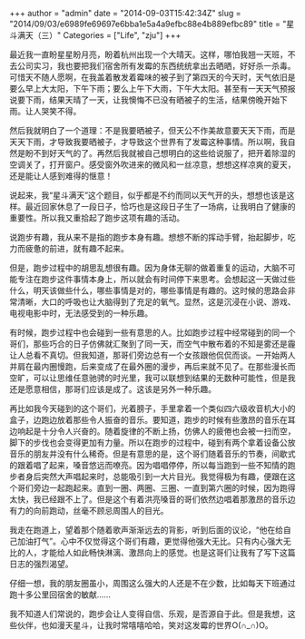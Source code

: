 +++
author = "admin"
date = "2014-09-03T15:42:34Z"
slug = "2014/09/03/e6989fe69697e6bba1e5a4a9efbc88e4b889efbc89"
title = "星斗满天（三）"
Categories = ["Life", "zju"]
+++

最近我一直盼星星盼月亮，盼着杭州出现一个大晴天。这样，哪怕我翘一天班，不去公司实习，我也要把我们宿舍所有发霉的东西统统拿出去晒晒，好好杀一杀毒。可惜天不随人愿啊，在我盖着散发着霉味的被子到了第四天的今天时，天气依旧是要么早上大太阳，下午下雨；要么上午下大雨，下午大太阳。甚至有一天天气预报说要下雨，结果天晴了一天，让我懊悔不已没有晒被子的生活，结果傍晚开始下雨。让人哭笑不得。





然后我就明白了一个道理：不是我要晒被子，但天公不作美故意要天天下雨，而是天天下雨，才导致我要晒被子，才导致这个世界有了发霉这种事情。所以啊，我自然是盼不到好天气的了。再然后我就被自己想明白的这些给说服了，把开着除湿的空调关了，打开窗户。感受窗外吹进来的微风和一丝凉意，想想这样凉爽的夏天，还是能让人感到难得的惬意！





说起来，我“星斗满天”这个题目，似乎都是不约而同以天气开的头，想想也该是这样。最近回家休息了一段日子，恰巧也是这段日子生了一场病，让我明白了健康的重要性。所以我又重拾起了跑步这项有趣的活动。





说跑步有趣，我从来不是指的跑步本身有趣。想想不断的挥动手臂，抬起脚步，吃力而疲惫的前进，就有趣不起来。





但是，跑步过程中的胡思乱想很有趣。因为身体无聊的做着重复的运动，大脑不可能专注在跑步这件事情本身上，所以就会有时间停下来思考。会想起这一天做过些什么，明天该做些什么，哪些事情是对的，哪些事情是有趣的。这时候的思路会非常清晰，大口的呼吸也让大脑得到了充足的氧气。显然，这是沉浸在小说、游戏、电视电影中时，无法感受到的一种乐趣。





有时候，跑步过程中也会碰到一些有意思的人。比如跑步过程中经常碰到的同一个哥们，那些巧合的日子仿佛就汇聚到了同一天，而空气中散布着的不知是雾还是霾让人总看不真切。但我知道，那哥们旁边总有一个女孩跟他侃侃而谈。一开始两人并肩在最内圈慢跑，后来变成了在最外圈的漫步，再后来就不见了。在那些漫长而空旷，可以让思维任意驰骋的时光里，我可以联想到结果的无数种可能性，但是我还是愿意相信，那哥们应该是成了。这该是另外一种乐趣。





再比如我今天碰到的这个哥们，光着膀子，手里拿着一个类似四六级收音机大小的盒子，边跑边放着那些令人振奋的音乐。要知道，跑步的时候有些激昂的音乐在耳边响起是十分令人兴奋的。随着旋律的不断上扬，仿佛人的疲倦也会被一扫而空，脚下的步伐也会变得更加有力量。所以在跑步的过程中，碰到有两个拿着设备公放音乐的朋友并没有什么稀奇。但是有意思的是，这个哥们随着音乐的节奏，间歇式的跟着唱了起来，嗓音悠远而嘹亮。因为唱唱停停，所以每当跑到一些不知情的跑步者身后突然大声唱起来时，总能吸引到一大片目光。我觉得极为有趣，便跟在这个哥们旁边一起跑起来。直到一圈、两圈、三圈、一直到第六圈的时候，因为跑得太快，我已经跟不上了。但是这个有着洪亮嗓音的哥们依然边唱着那激昂的音乐边有力的向前跑动，丝毫不顾忌周围人的目光。





我走在跑道上，望着那个随着歌声渐渐远去的背影，听到后面的议论，“他在给自己加油打气”。心中不仅觉得这个哥们有趣，更觉得他强大无比。只有内心强大无比的人，才能给人如此畅快淋漓、激昂向上的感觉。也是这哥们让我有了写下这篇日志的强烈渴望。





仔细一想，我的朋友圈虽小，周围这么强大的人还是不在少数，比如每天下班通过跑十多公里回宿舍的敏献……





我不知道人们常说的，跑步会让人变得自信、乐观，是否源自于此。但是我想，这些伙伴，也如漫天星斗，让我时常嘻嘻哈哈，笑对这发霉的世界O(∩_∩)O。



